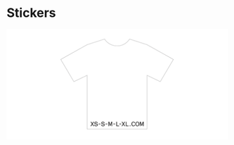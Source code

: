 # Stickers

![alt text](https://raw.githubusercontent.com/xssmlxl/stickers/master/sticker-preview.png)

